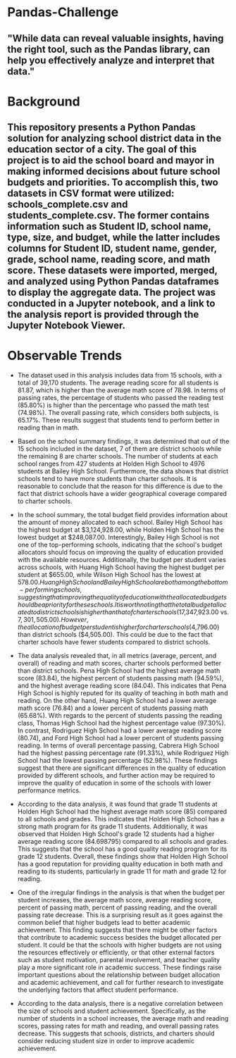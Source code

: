 # Pandas-Challenge
 ## "While data can reveal valuable insights, having the right tool, such as the Pandas library, can help you effectively analyze and interpret that data."
 # Background
 ## This repository presents a Python Pandas solution for analyzing school district data in the education sector of a city. The goal of this project is to aid the school board and mayor in making informed decisions about future school budgets and priorities. To accomplish this, two datasets in CSV format were utilized: schools_complete.csv and students_complete.csv. The former contains information such as Student ID, school name, type, size, and budget, while the latter includes columns for Student ID, student name, gender, grade, school name, reading score, and math score. These datasets were imported, merged, and analyzed using Python Pandas dataframes to display the aggregate data. The project was conducted in a Jupyter notebook, and a link to the analysis report is provided through the Jupyter Notebook Viewer.
 # Observable Trends
* The dataset used in this analysis includes data from 15 schools, with a total of 39,170 students. The average reading score for all students is 81.87, which is higher than the average math score of 78.98. In terms of passing rates, the percentage of students who passed the reading test (85.80%) is higher than the percentage who passed the math test (74.98%). The overall passing rate, which considers both subjects, is 65.17%. These results suggest that students tend to perform better in reading than in math.
* Based on the school summary findings, it was determined that out of the 15 schools included in the dataset, 7 of them are district schools while the remaining 8 are charter schools. The number of students at each school ranges from 427 students at Holden High School to 4976 students at Bailey High School. Furthermore, the data shows that district schools tend to have more students than charter schools. It is reasonable to conclude that the reason for this difference is due to the fact that district schools have a wider geographical coverage compared to charter schools.
* In the school summary, the total budget field provides information about the amount of money allocated to each school. Bailey High School has the highest budget at $3,124,928.00, while Holden High School has the lowest budget at $248,087.00. Interestingly, Bailey High School is not one of the top-performing schools, indicating that the school's budget allocators should focus on improving the quality of education provided with the available resources. Additionally, the budget per student varies across schools, with Huang High School having the highest budget per student at $655.00, while Wilson High School has the lowest at $578.00. Huang High School and Bailey High School are both among the bottom-performing schools, suggesting that improving the quality of education with the allocated budget should be a priority for these schools.
It is worth noting that the total budget allocated to district schools is higher than that of charter schools ($17,347,923.00 vs. $7,301,505.00). However, the allocation of budget per student is higher for charter schools ($4,796.00) than district schools ($4,505.00). This could be due to the fact that charter schools have fewer students compared to district schools.

* The data analysis revealed that, in all metrics (average, percent, and overall) of reading and math scores, charter schools performed better than district schools. Pena High School had the highest average math score (83.84), the highest percent of students passing math (94.59%), and the highest average reading score (84.04). This indicates that Pena High School is highly reputed for its quality of teaching in both math and reading.
On the other hand, Huang High School had a lower average math score (76.84) and a lower percent of students passing math (65.68%). With regards to the percent of students passing the reading class, Thomas High School had the highest percentage value (97.30%). In contrast, Rodriguez High School had a lower average reading score (80.74), and Ford High School had a lower percent of students passing reading.
In terms of overall percentage passing, Cabrera High School had the highest passing percentage rate (91.33%), while Rodriguez High School had the lowest passing percentage (52.98%). These findings suggest that there are significant differences in the quality of education provided by different schools, and further action may be required to improve the quality of education in some of the schools with lower performance metrics.

* According to the data analysis, it was found that grade 11 students at Holden High School had the highest average math score (85) compared to all schools and grades. This indicates that Holden High School has a strong math program for its grade 11 students.
Additionally, it was observed that Holden High School's grade 12 students had a higher average reading score (84.698795) compared to all schools and grades. This suggests that the school has a good quality reading program for its grade 12 students.
Overall, these findings show that Holden High School has a good reputation for providing quality education in both math and reading to its students, particularly in grade 11 for math and grade 12 for reading.

* One of the irregular findings in the analysis is that when the budget per student increases, the average math score, average reading score, percent of passing math, percent of passing reading, and the overall passing rate decrease. This is a surprising result as it goes against the common belief that higher budgets lead to better academic achievement.
This finding suggests that there might be other factors that contribute to academic success besides the budget allocated per student. It could be that the schools with higher budgets are not using the resources effectively or efficiently, or that other external factors such as student motivation, parental involvement, and teacher quality play a more significant role in academic success.
These findings raise important questions about the relationship between budget allocation and academic achievement, and call for further research to investigate the underlying factors that affect student performance.
* According to the data analysis, there is a negative correlation between the size of schools and student achievement. Specifically, as the number of students in a school increases, the average math and reading scores, passing rates for math and reading, and overall passing rates decrease. This suggests that schools, districts, and charters should consider reducing student size in order to improve academic achievement.
